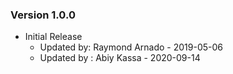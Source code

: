 
### Version 1.0.0
  - Initial Release 
    - Updated by: Raymond Arnado - 2019-05-06
    - Updated by : Abiy Kassa - 2020-09-14

